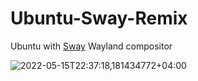# Ubuntu-Sway-Remix
Ubuntu with [Sway](https://github.com/swaywm/sway) Wayland compositor

![2022-05-15T22:37:18,181434772+04:00](https://user-images.githubusercontent.com/11344982/169374751-af73e32a-3783-4437-b366-0894d721ccb9.png)
